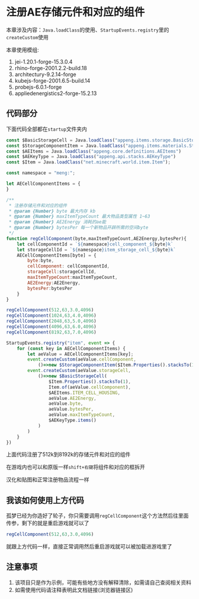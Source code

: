 # 注册AE存储元件和对应的组件
本章涉及内容：`Java.loadClass`的使用、`StartupEvents.registry`里的`createCustom`使用

本章使用模组:
1. jei-1.20.1-forge-15.3.0.4
2. rhino-forge-2001.2.2-build.18
3. architectury-9.2.14-forge
4. kubejs-forge-2001.6.5-build.14
5. probejs-6.0.1-forge
6. appliedenergistics2-forge-15.2.13

## 代码部分
下面代码全部都在`startup`文件夹内

```js
const $BasicStorageCell = Java.loadClass("appeng.items.storage.BasicStorageCell")
const $StorageComponentItem = Java.loadClass("appeng.items.materials.StorageComponentItem")
const $AEItems = Java.loadClass("appeng.core.definitions.AEItems")
const $AEKeyType = Java.loadClass("appeng.api.stacks.AEKeyType")
const $Item = Java.loadClass("net.minecraft.world.item.Item");

const namespace = "meng:";

let AECellComponentItems = {
}

/**
 * 注册存储元件和对应的组件
 * @param {Number} byte 最大内存 kb
 * @param {Number} maxItemTypeCount 最大物品类型属性 1~63
 * @param {Number} AE2Energy 消耗的ae能
 * @param {Number} bytesPer 每一个新物品开辟所需的空间byte
 */
function regCellComponent(byte,maxItemTypeCount,AE2Energy,bytesPer){
    let cellComponentId = `${namespace}cell_component_${byte}k`
    let storageCellId = `${namespace}item_storage_cell_${byte}k`
    AECellComponentItems[byte] = {
        byte:byte,
        cellComponent: cellComponentId,
        storageCell:storageCellId,
        maxItemTypeCount:maxItemTypeCount,
        AE2Energy:AE2Energy,
        bytesPer:bytesPer
    }
}

regCellComponent(512,63,3.0,4096)
regCellComponent(1024,63,4.0,4096)
regCellComponent(2048,63,5.0,4096)
regCellComponent(4096,63,6.0,4096)
regCellComponent(8192,63,7.0,4096)

StartupEvents.registry("item", event => {
    for (const key in AECellComponentItems) {
        let aeValue = AECellComponentItems[key];
        event.createCustom(aeValue.cellComponent,
            ()=>new $StorageComponentItem($Item.Properties().stacksTo(1), aeValue.byte))
        event.createCustom(aeValue.storageCell,
            ()=>new $BasicStorageCell(
                $Item.Properties().stacksTo(1), 
                Item.of(aeValue.cellComponent), 
                $AEItems.ITEM_CELL_HOUSING, 
                aeValue.AE2Energy, 
                aeValue.byte, 
                aeValue.bytesPer, 
                aeValue.maxItemTypeCount, 
                $AEKeyType.items()
            )
        )
    }
})
```
上面代码注册了512k到8192k的存储元件和对应的组件

在游戏内也可以和原版一样`shift+右键`将组件和对应的框拆开

汉化和贴图和正常注册物品流程一样

## 我该如何使用上方代码
孤梦已经为你造好了轮子，你只需要调用`regCellComponent`这个方法然后往里面传参，剩下的就是重启游戏就可以了
```js
regCellComponent(512,63,3.0,4096)
```
就跟上方代码一样，直接正常调用然后重启游戏就可以被加载进游戏里了

## 注意事项
1. 该项目只是作为示例，可能有些地方没有解释清除，如需请自己查阅相关资料
2. 如需使用代码请注释表明此文档链接(浏览器链接区)